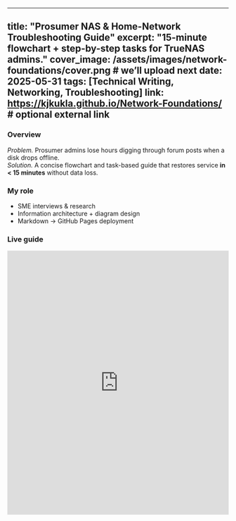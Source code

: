 
---
title: "Prosumer NAS & Home-Network Troubleshooting Guide"
excerpt: "15-minute flowchart + step-by-step tasks for TrueNAS admins."
cover_image: /assets/images/network-foundations/cover.png   # we’ll upload next
date: 2025-05-31
tags: [Technical Writing, Networking, Troubleshooting]
link: https://kjkukla.github.io/Network-Foundations/        # optional external link
---

### Overview
*Problem.* Prosumer admins lose hours digging through forum posts when a disk drops offline.  
*Solution.* A concise flowchart and task-based guide that restores service **in < 15 minutes** without data loss.

### My role
* SME interviews & research  
* Information architecture + diagram design  
* Markdown → GitHub Pages deployment

### Live guide

<iframe src="https://kjkukla.github.io/Network-Foundations/"
        width="100%" height="600" style="border:none;"></iframe>
